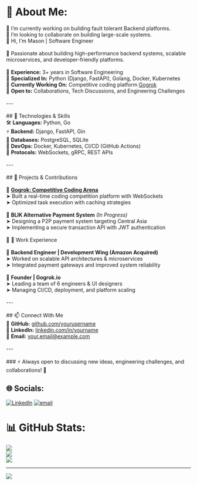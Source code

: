 # 💫 About Me:
🔭 I’m currently working on building fault tolerant Backend platforms.<br>👯 I’m looking to collaborate on building large-scale systems. <br> 👋 Hi, I'm Mason | Software Engineer<br><br>🚀 Passionate about building high-performance backend systems, scalable microservices, and developer-friendly platforms.<br><br>🔹 **Experience:** 3+ years in Software Engineering  <br>🔹 **Specialized In:** Python (Django, FastAPI), Golang, Docker, Kubernetes  <br>🔹 **Currently Working On:** Competitive coding platform [Gogrok](https://gogrok.io)  <br>🔹 **Open to:** Collaborations, Tech Discussions, and Engineering Challenges  <br><br>---<br><br>## 🔧 Technologies & Skills  <br>🛠 **Languages:** Python, Go  <br>⚡ **Backend:** Django, FastAPI, Gin  <br>🔗 **Databases:** PostgreSQL, SQLite  <br>🐳 **DevOps:** Docker, Kubernetes, CI/CD (GitHub Actions)  <br>📡 **Protocols:** WebSockets, gRPC, REST APIs  <br><br>---<br><br>## 🚀 Projects & Contributions  <br><br>🔹 **[Gogrok: Competitive Coding Arena](https://gogrok.io)**  <br>➤ Built a real-time coding competition platform with WebSockets  <br>➤ Optimized task execution with caching strategies  <br><br>🔹 **BLIK Alternative Payment System** *(In Progress)*  <br>➤ Designing a P2P payment system targeting Central Asia  <br>➤ Implementing a secure transaction API with JWT authentication  <br><br>🔹  💼 Work Experience  <br><br>🔹 **Backend Engineer | Development Wing (Amazon Acquired)**  <br>➤ Worked on scalable API architectures & microservices  <br>➤ Integrated payment gateways and improved system reliability  <br><br>🔹 **Founder | Gogrok.io**  <br>➤ Leading a team of 6 engineers & UI designers  <br>➤ Managing CI/CD, deployment, and platform scaling  <br><br>---<br><br>## 📫 Connect With Me  <br>🔗 **GitHub:** [github.com/yourusername](https://github.com/yourusername)  <br>💼 **LinkedIn:** [linkedin.com/in/yourname](https://linkedin.com/in/yourname)  <br>📩 **Email:** your.email@example.com  <br><br>---<br><br>### ⚡ Always open to discussing new ideas, engineering challenges, and collaborations! 🚀<br>


## 🌐 Socials:
[![LinkedIn](https://img.shields.io/badge/LinkedIn-%230077B5.svg?logo=linkedin&logoColor=white)](https://linkedin.com/in/https://www.linkedin.com/in/musokhonkarakhujaev/) [![email](https://img.shields.io/badge/Email-D14836?logo=gmail&logoColor=white)](mailto:kmusokhon@gmail.com) 

# 📊 GitHub Stats:
![](https://github-readme-stats.vercel.app/api?username=Karakhujaev&theme=dark&hide_border=false&include_all_commits=false&count_private=false)<br/>
![](https://nirzak-streak-stats.vercel.app/?user=Karakhujaev&theme=dark&hide_border=false)<br/>
![](https://github-readme-stats.vercel.app/api/top-langs/?username=Karakhujaev&theme=dark&hide_border=false&include_all_commits=false&count_private=false&layout=compact)

---
[![](https://visitcount.itsvg.in/api?id=Karakhujaev&icon=0&color=0)](https://visitcount.itsvg.in)

<!-- Proudly created with GPRM ( https://gprm.itsvg.in ) -->
